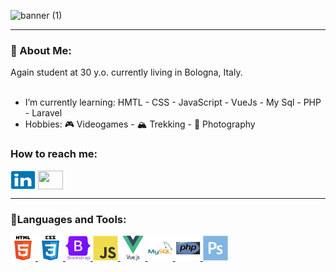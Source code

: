 ![banner (1)](https://user-images.githubusercontent.com/98908632/177181386-819b7dc7-d63a-4a0a-932c-ff3e8a264145.png)

<hr>
<h3>🐸 About Me:</h3>

Again student at 30 y.o. currently living in Bologna, Italy.<br>
<br>
<ul>
  <li>I’m currently learning: HMTL - CSS - JavaScript - VueJs - My Sql - PHP - Laravel</li>
  <li>Hobbies: 🎮 Videogames - 🏔️ Trekking - 📸 Photography</li>
</ul>
<h3>How to reach me:</h3>
<p align="left">
<a href="https://www.linkedin.com/in/stefano-calarota-64b623226/" target="blank"><img align="center" src="https://github.com/devicons/devicon/blob/master/icons/linkedin/linkedin-original.svg" alt="" height="30" width="40" /></a>
<a href="https://www.instagram.com/stefano.calarota/" target="blank"><img align="center" src="https://upload.wikimedia.org/wikipedia/commons/a/a5/Instagram_icon.png" alt="" height="30" width="40" /></a>
</p>
<hr>
<h3 align="left">📎Languages and Tools:</h3>
<p align="left"> 
  <a href="https://developer.mozilla.org/en-US/docs/Glossary/HTML5" target="_blank"> 
    <img src="https://github.com/devicons/devicon/blob/master/icons/html5/html5-original-wordmark.svg" alt="Html5" width="40" height="40"/> 
  </a> 
  <a href="https://developer.mozilla.org/en-US/docs/Web/CSS?retiredLocale=it" target="_blank"> 
    <img src="https://github.com/devicons/devicon/blob/master/icons/css3/css3-original-wordmark.svg" alt="CSS" width="40" height="40"/> 
  </a> 
  <a href="https://getbootstrap.com/docs/5.2/getting-started/introduction/" target="_blank"> 
    <img src="https://github.com/devicons/devicon/blob/master/icons/bootstrap/bootstrap-original-wordmark.svg" alt="Bootstrap" width="40" height="40"/> 
  </a> 
  <a href="https://developer.mozilla.org/en-US/docs/Web/JavaScript" target="_blank"> 
    <img src="https://github.com/devicons/devicon/blob/master/icons/javascript/javascript-original.svg" alt="Javascrit" width="40" height="40"/> 
  </a> 
  <a href="https://vuejs.org/guide/introduction.html" target="_blank"> 
    <img src="https://github.com/devicons/devicon/blob/master/icons/vuejs/vuejs-original-wordmark.svg" alt="VueJs" width="40" height="40"/> 
  </a> 
  <a href="https://dev.mysql.com/doc/" target="_blank"> 
    <img src="https://github.com/devicons/devicon/blob/master/icons/mysql/mysql-original-wordmark.svg" alt="MySQL" width="40" height="40"/> 
  </a> 
  <a href="https://www.php.net/docs.php" target="_blank"> 
    <img src="https://github.com/devicons/devicon/blob/master/icons/php/php-original.svg" alt="PHP" width="40" height="40"/> 
  </a> 
  <a href="https://www.photoshop.com/en" target="_blank"> 
    <img src="https://github.com/devicons/devicon/blob/master/icons/photoshop/photoshop-plain.svg" alt="photoshop" width="40" height="40"/> 
  </a>
</p>

